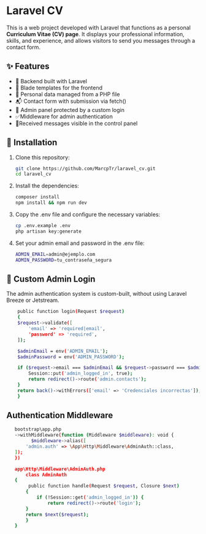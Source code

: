 # Laravel CV

This is a web project developed with Laravel that functions as a personal **Curriculum Vitae (CV) page**. It displays your professional information, skills, and experience, and allows visitors to send you messages through a contact form.

## ✨ Features

- 🔧 Backend built with Laravel
- 🎨 Blade templates for the frontend
- 📄 Personal data managed from a PHP file
- 📬 Contact form with submission via fetch()
- 🔐 Admin panel protected by a custom login
- ✅Middleware for admin authentication
- 💾Received messages visible in the control panel

## 🚀 Installation

1. Clone this repository:

   ```bash
   git clone https://github.com/MarcpTr/laravel_cv.git
   cd laravel_cv
2. Install the dependencies:
    ```bash
   composer install
   npm install && npm run dev
3. Copy the .env file and configure the necessary variables:
    ```bash
    cp .env.example .env
    php artisan key:generate
4. Set your admin email and password in the .env file:
    ```bash
    ADMIN_EMAIL=admin@ejemplo.com
    ADMIN_PASSWORD=tu_contraseña_segura
## 🔐 Custom Admin Login

The admin authentication system is custom-built, without using Laravel Breeze or Jetstream.
```bash
    public function login(Request $request)
    {
    $request->validate([
        'email' => 'required|email',
        'password' => 'required',
    ]);

    $adminEmail = env('ADMIN_EMAIL');
    $adminPassword = env('ADMIN_PASSWORD');

    if ($request->email === $adminEmail && $request->password === $adminPassword) {
        Session::put('admin_logged_in', true);
        return redirect()->route('admin.contacts');
    }
    return back()->withErrors(['email' => 'Credenciales incorrectas']);
    }
```

## Authentication Middleware
 ```bash
    bootstrap\app.php
    ->withMiddleware(function (Middleware $middleware): void {
          $middleware->alias([
        'admin.auth' => \App\Http\Middleware\AdminAuth::class,
    ]);
    })

    app\Http\Middleware\AdminAuth.php
        class AdminAuth
    {
         public function handle(Request $request, Closure $next)
        {
            if (!Session::get('admin_logged_in')) {
                return redirect()->route('login');
        }
        return $next($request);
        }
    }

    
